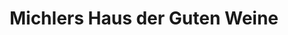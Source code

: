 ---
title: "Michlers Haus der Guten Weine"
url: /bad-duerkheim/michlers-haus-der-guten-weine/
shop: Wein
---